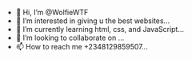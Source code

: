 - 👋 Hi, I’m @WolfieWTF
- 👀 I’m interested in giving u the best websites...
- 🌱 I’m currently learning html, css, and JavaScript...
- 💞️ I’m looking to collaborate on ...
- 📫 How to reach me +2348129859507...

<!---
WolfieWTF/WolfieWTF is a ✨ special ✨ repository because its `README.md` (this file) appears on your GitHub profile.
You can click the Preview link to take a look at your changes.
--->
